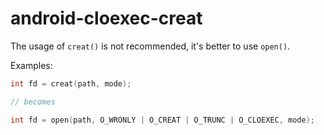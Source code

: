 # android-cloexec-creat

The usage of `creat()` is not recommended, it's better to use `open()`.

Examples:

``` c++
int fd = creat(path, mode);

// becomes

int fd = open(path, O_WRONLY | O_CREAT | O_TRUNC | O_CLOEXEC, mode);
```
